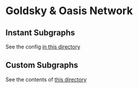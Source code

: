# Goldsky & Oasis Network

## Instant Subgraphs

See the config [in this directory](./instant)

## Custom Subgraphs

See the contents of [this directory](./subgraph)

